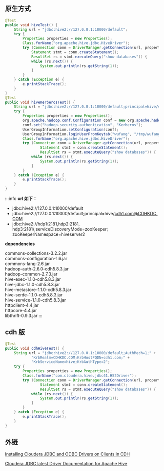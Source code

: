 ## 原生方式

```java
@Test
public void hiveTest() {
    String url = "jdbc:hive2://127.0.0.1:10000/default";
    try {
        Properties properties = new Properties();
        Class.forName("org.apache.hive.jdbc.HiveDriver");
        try (Connection conn = DriverManager.getConnection(url, properties);
            Statement stmt = conn.createStatement();
            ResultSet rs = stmt.executeQuery("show databases")) {
            while (rs.next()) {
                System.out.println(rs.getString(1));
            }
        }
    } catch (Exception e) {
        e.printStackTrace();
    }
}
@Test
public void hiveKerberosTest() {
    String url = "jdbc:hive2://127.0.0.1:10000/default;principal=hive/cdh1.com@CDHKDC.COM";
    try {
        Properties properties = new Properties();
        org.apache.hadoop.conf.Configuration conf = new org.apache.hadoop.conf.Configuration();
        conf.set("hadoop.security.authentication", "Kerberos");
        UserGroupInformation.setConfiguration(conf);
        UserGroupInformation.loginUserFromKeytab("wufang", "/tmp/wufang.keytab");
        Class.forName("org.apache.hive.jdbc.HiveDriver");
        try (Connection conn = DriverManager.getConnection(url, properties);
                Statement stmt = conn.createStatement();
                ResultSet rs = stmt.executeQuery("show databases")) {
            while (rs.next()) {
                System.out.println(rs.getString(1));
            }
        }
    } catch (Exception e) {
        e.printStackTrace();
    }
}
```

:::info
**url 如下：**

- jdbc:hive2://127.0.0.1:10000/default
- jdbc:hive2://127.0.0.1:10000/default;principal=hive/cdh1.com@CDHKDC.COM
- jdbc:hive2://hdp1:2181,hdp2:2181, hdp3:2181/;serviceDiscoveryMode=zooKeeper; zooKeeperNamespace=hiveserver2

**dependencies**

commons-collections-3.2.2.jar  
commons-configuration-1.6.jar  
commons-lang-2.6.jar  
hadoop-auth-2.6.0-cdh5.8.3.jar  
hadoop-common-2.7.3.jar  
hive-exec-1.1.0-cdh5.8.3.jar  
hive-jdbc-1.1.0-cdh5.8.3.jar  
hive-metastore-1.1.0-cdh5.8.3.jar  
hive-serde-1.1.0-cdh5.8.3.jar  
hive-service-1.1.0-cdh5.8.3.jar  
httpclient-4.4.jar  
httpcore-4.4.jar  
libthrift-0.9.3.jar
:::

## cdh 版

```java
@Test
public void cdhHiveTest() {
    String url = "jdbc:hive2://127.0.0.1:10000/default;AuthMech=1;" +
            "KrbRealm=CDHKDC.COM;KrbHostFQDN=cdh1.com;" +
            "KrbServiceName=hive;KrbAuthType=2";
    try {
        Properties properties = new Properties();
        Class.forName("com.cloudera.hive.jdbc41.HS2Driver");
        try (Connection conn = DriverManager.getConnection(url, properties);
                Statement stmt = conn.createStatement();
                ResultSet rs = stmt.executeQuery("show databases")) {
            while (rs.next()) {
                System.out.println(rs.getString(1));
            }
        }
    } catch (Exception e) {
        e.printStackTrace();
    }
}
```

## 外链

[Installing Cloudera JDBC and ODBC Drivers on Clients in CDH](https://www.cloudera.com/documentation/enterprise/latest/topics/hive_jdbc_odbc_driver_install.html#hive_installing_jdbc_odbc_drivers)

[Cloudera JDBC latest Driver Documentation for Apache Hive](https://www.cloudera.com/documentation/other/connectors/hive-jdbc/latest.html)
